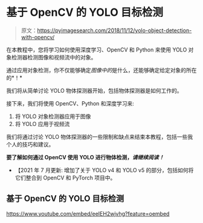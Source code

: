 # 基于 OpenCV 的 YOLO 目标检测

> 原文：<https://pyimagesearch.com/2018/11/12/yolo-object-detection-with-opencv/>

在本教程中，您将学习如何使用深度学习、OpenCV 和 Python 来使用 YOLO 对象检测器检测图像和视频流中的对象。

通过应用对象检测，你不仅能够确定*图像中的*是什么，还能够确定给定对象的所在的*！*

我们将从简单讨论 YOLO 物体探测器开始，包括物体探测器是如何工作的。

接下来，我们将使用 OpenCV、Python 和深度学习来:

1.  将 YOLO 对象检测器应用于图像
2.  将 YOLO 应用于视频流

我们将通过讨论 YOLO 物体探测器的一些限制和缺点来结束本教程，包括一些我个人的技巧和建议。

**要了解如何通过 OpenCV 使用 YOLO 进行物体检测，*请继续阅读！***

*   【2021 年 7 月更新: 增加了关于 YOLO v4 和 YOLO v5 的部分，包括如何将它们整合到 OpenCV 和 PyTorch 项目中。

## 基于 OpenCV 的 YOLO 目标检测

<https://www.youtube.com/embed/eeIEH2wjvhg?feature=oembed>